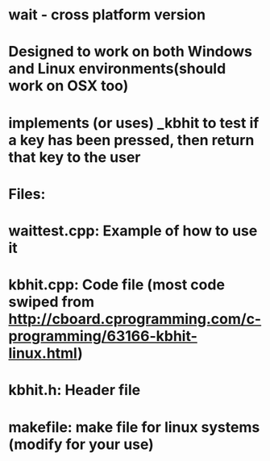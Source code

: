 # wait - cross platform version
# Designed to work on both Windows and Linux environments(should work on OSX too)
# implements (or uses) _kbhit to test if a key has been pressed, then return that key to the user

# Files:
# waittest.cpp: Example of how to use it
# kbhit.cpp: Code file (most code swiped from http://cboard.cprogramming.com/c-programming/63166-kbhit-linux.html)
# kbhit.h: Header file
# makefile: make file for linux systems (modify for your use)
